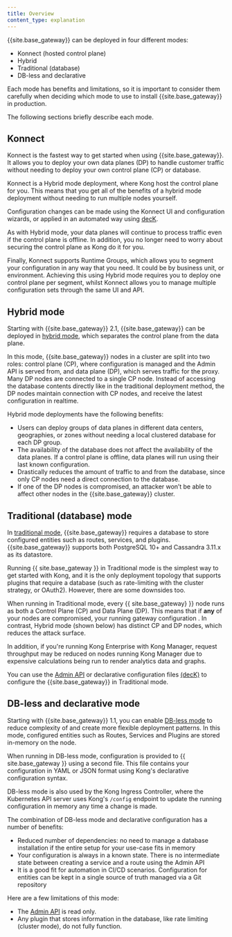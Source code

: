 ```yaml
---
title: Overview
content_type: explanation
---
```


{{site.base_gateway}} can be deployed in four different modes:

* Konnect (hosted control plane)
* Hybrid
* Traditional (database)
* DB-less and declarative

Each mode has benefits and limitations, so it is important to consider them carefully when deciding which mode to use to install {{site.base_gateway}} in production. 

The following sections briefly describe each mode. 

## Konnect

Konnect is the fastest way to get started when using {{site.base_gateway}}. It allows you to deploy your own data planes (DP) to handle customer traffic without needing to deploy your own control plane (CP) or database.

Konnect is a Hybrid mode deployment, where Kong host the control plane for you. This means that you get all of the benefits of a hybrid mode deployment without needing to run multiple nodes yourself.

Configuration changes can be made using the Konnect UI and configuration wizards, or applied in an automated way using [decK](/deck/).

As with Hybrid mode, your data planes will continue to process traffic even if the control plane is offline. In addition, you no longer need to worry about securing the control plane as Kong do it for you.

Finally, Konnect supports Runtime Groups, which allows you to segment your configuration in any way that you need. It could be by business unit, or environment. Achieving this using Hybrid mode requires you to deploy one control plane per segment, whilst Konnect allows you to manage multiple configuration sets through the same UI and API.

## Hybrid mode

Starting with {{site.base_gateway}} 2.1, {{site.base_gateway}} can be deployed in
[hybrid mode](/gateway/{{page.kong_version}}/kong-production/deployment-topologies/hybrid-mode/), which separates the control plane from the data plane.

In this mode, {{site.base_gateway}} nodes in a cluster are split into two roles: control plane
(CP), where configuration is managed and the Admin API is served from, and data
plane (DP), which serves traffic for the proxy. Many DP nodes are connected to a single CP node. Instead of accessing the database contents directly like in the
traditional deployment method, the DP nodes maintain connection with CP nodes,
and receive the latest configuration in realtime. 

Hybrid mode deployments have the following benefits:

* Users can deploy groups of data planes in different data centers, geographies, or zones without needing a local clustered database for each DP group.
* The availability of the database does not affect the availability of the data planes. If a control plane is offline, data planes will run using their last known configuration.
* Drastically reduces the amount of traffic to and from the database, since only CP nodes need a direct connection to the database.
* If one of the DP nodes is compromised, an attacker won’t be able to affect other nodes in the {{site.base_gateway}} cluster.

## Traditional (database) mode

In [traditional mode](/gateway/{{page.kong_version}}/kong-production/deployment-topologies/traditional/), {{site.base_gateway}} requires a database to store configured entities such as routes, services, and plugins. {{site.base_gateway}} supports both PostgreSQL 10+ and Cassandra 3.11.x as its datastore.

Running {{ site.base_gateway }} in Traditional mode is the simplest way to get started with Kong, and it is the only deployment topology that supports plugins that require a database (such as rate-limiting with the cluster strategy, or OAuth2). However, there are some downsides too.

When running in Traditional mode, every {{ site.base_gateway} }} node runs as both a Control Plane (CP) and Data Plane (DP). This means that if **any** of your nodes are compromised, your running gateway configuration . In contrast, Hybrid mode (shown below) has distinct CP and DP nodes, which reduces the attack surface.

In addition, if you're running Kong Enterprise with Kong Manager, request throughput may be reduced on nodes running Kong Manager due to expensive calculations being run to render analytics data and graphs.

You can use the [Admin API](/gateway/{{page.kong_version}}/admin-api/) or declarative configuration files [(decK)](/deck/{{page.kong_version}}/) to configure the {{site.base_gateway}} in Traditional mode.

## DB-less and declarative mode

Starting with {{site.base_gateway}} 1.1, you can enable [DB-less mode](/gateway/{{page.kong_version}}/kong-production/deployment-topologies/db-less-and-declarative-config/) to reduce complexity of and create more flexible deployment patterns. In this mode, configured entities such as Routes, Services and Plugins are stored in-memory on the node.

When running in DB-less mode, configuration is provided to {{ site.base_gateway }} using a second file. This file contains your configuration in YAML or JSON format using Kong's declarative configuration syntax.

DB-less mode is also used by the Kong Ingress Controller, where the Kubernetes API server uses Kong's `/config` endpoint to update the running configuration in memory any time a change is made.

The combination of DB-less mode and declarative configuration has a number
of benefits:

* Reduced number of dependencies: no need to manage a database installation
  if the entire setup for your use-case fits in memory
* Your configuration is always in a known state. There is no intermediate 
  state between creating a service and a route using the Admin API
* It is a good fit for automation in CI/CD scenarios. Configuration for
  entities can be kept in a single source of truth managed via a Git
  repository

Here are a few limitations of this mode:

* The [Admin API](/gateway/{{page.kong_version}}/admin-api/) is read only.
* Any plugin that stores information in the database, like rate limiting (cluster mode), do not fully function.